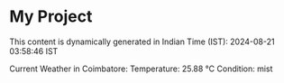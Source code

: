 # My Project

This content is dynamically generated in Indian Time (IST): 2024-08-21 03:58:46 IST


Current Weather in Coimbatore:
Temperature: 25.88 °C
Condition: mist
